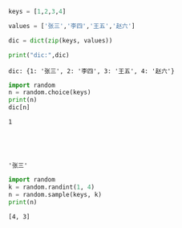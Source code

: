 

```python
keys = [1,2,3,4]
```


```python
values = ['张三','李四','王五','赵六']
```


```python
dic = dict(zip(keys, values))
```


```python
print("dic:",dic)
```

    dic: {1: '张三', 2: '李四', 3: '王五', 4: '赵六'}
    


```python
import random
n = random.choice(keys)
print(n)
dic[n]
```

    1
    




    '张三'




```python
import random
k = random.randint(1, 4)
n = random.sample(keys, k)
print(n)
```

    [4, 3]
    


```python

```


```python

```


```python

```
